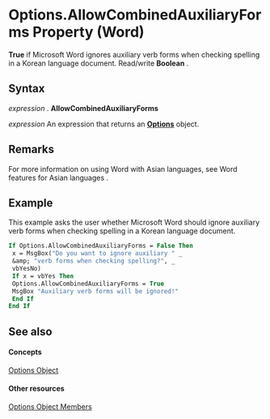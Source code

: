
# Options.AllowCombinedAuxiliaryForms Property (Word)

 **True** if Microsoft Word ignores auxiliary verb forms when checking spelling in a Korean language document. Read/write **Boolean** .


## Syntax

 _expression_ . **AllowCombinedAuxiliaryForms**

 _expression_ An expression that returns an **[Options](873b7b99-3fe1-fd89-9ece-a9355cb827dc.md)** object.


## Remarks

For more information on using Word with Asian languages, see Word features for Asian languages .


## Example

This example asks the user whether Microsoft Word should ignore auxiliary verb forms when checking spelling in a Korean language document.


```vb
If Options.AllowCombinedAuxiliaryForms = False Then 
 x = MsgBox("Do you want to ignore auxiliary " _ 
 &amp; "verb forms when checking spelling?", _ 
 vbYesNo) 
 If x = vbYes Then 
 Options.AllowCombinedAuxiliaryForms = True 
 MsgBox "Auxiliary verb forms will be ignored!" 
 End If 
End If
```


## See also


#### Concepts


[Options Object](873b7b99-3fe1-fd89-9ece-a9355cb827dc.md)
#### Other resources


[Options Object Members](76cd9dfe-6bbb-4c3d-0bfc-79a62bedd15e.md)
